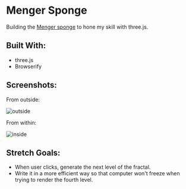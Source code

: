 # Menger Sponge

Building the [Menger sponge](https://en.wikipedia.org/wiki/Menger_sponge) to hone my skill with three.js.

## Built With:
- three.js
- Browserify

## Screenshots:
From outside:

![outside](https://user-images.githubusercontent.com/29472568/36346150-defec1d2-13fe-11e8-97ab-b21cb893a46a.png)

From within:

![inside](https://user-images.githubusercontent.com/29472568/36346157-06dd9200-13ff-11e8-8519-5fedddb192c1.png)

## Stretch Goals:
- When user clicks, generate the next level of the fractal.
- Write it in a more efficient way so that computer won't freeze when trying to render the fourth level.
